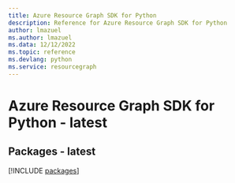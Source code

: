 ```yaml
---
title: Azure Resource Graph SDK for Python
description: Reference for Azure Resource Graph SDK for Python
author: lmazuel
ms.author: lmazuel
ms.data: 12/12/2022
ms.topic: reference
ms.devlang: python
ms.service: resourcegraph
---
```

# Azure Resource Graph SDK for Python - latest
## Packages - latest
[!INCLUDE [packages](resource-graph-index.md)]